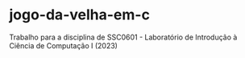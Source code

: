 # jogo-da-velha-em-c
Trabalho para a disciplina de SSC0601 - Laboratório de Introdução à Ciência de Computação I (2023)

